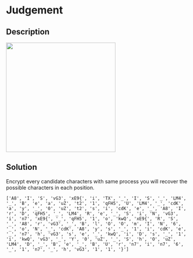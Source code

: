 # Judgement

## __Description__

<img src="https://user-images.githubusercontent.com/32315604/120194257-f4312b00-c24f-11eb-8b01-760751c21b0b.png" width=300>

## __Solution__

Encrypt every candidate characters with same process you will recover the possible characters in each position.

```
['A8', 'I', 'S', 'vG3', 'xE9{', 'i', 'TX', '_', 'I', 'S', '_', 'LM4', '_', 'B', 'e', 'a', 'uZ', 't2', '1', 'qFH5', 'U', 'LM4', '_', 'cdK', 'a', 'y', '_', '0', 'uZ', 't2', 's', 'i', 'cdK', 'e', '_', 'A8', 'I', 'r', 'D', 'qFH5', '_', 'LM4', 'R', 'e', '_', 'S', 'i', 'N', 'vG3', 'i', 'n7', 'xE9{', '_', 'qFH5', '1', 'o', 'kwQ', 'xE9{', 'R', 'S', '_', 'A8', 'r', 'vG3', '_', 'B', 'l', 'O', 'O', 'm', 'I', 'N', '6', '_', 'o', 'N', '_', 'cdK', 'A8', 'y', 's', '_', '1', 'i', 'cdK', 'e', '_', 'n7', 'h', 'vG3', 's', 'e', '_', 'kwQ', 'i', 'D', 's', '_', '1', 'i', 'kwQ', 'vG3', '_', 'Y', '0', 'uZ', '_', 'S', 'h', 'O', 'uZ', 'LM4', 'D', '_', 'B', 'e', '_', 'B', 'U', 'r', 'n7', 'i', 'n7', '6', '_', '1', 'n7', '_', 'h', 'vG3', '1', '1', '}']
```
